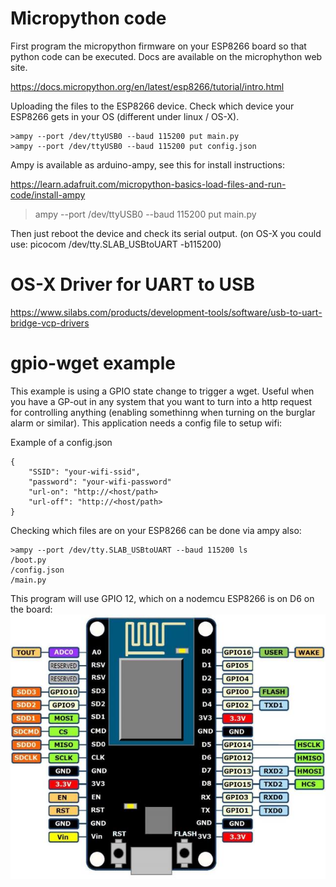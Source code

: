 # Micropython code
First program the micropython firmware on your ESP8266 board so that python code can be executed. Docs are available on the microphython web site.

https://docs.micropython.org/en/latest/esp8266/tutorial/intro.html

Uploading the files to the ESP8266 device. Check which device your ESP8266 gets in your OS (different under linux / OS-X).

    >ampy --port /dev/ttyUSB0 --baud 115200 put main.py
    >ampy --port /dev/ttyUSB0 --baud 115200 put config.json

Ampy is available as arduino-ampy, see this for install instructions:

https://learn.adafruit.com/micropython-basics-load-files-and-run-code/install-ampy

>ampy --port /dev/ttyUSB0 --baud 115200 put main.py

Then just reboot the device and check its serial output. 
(on OS-X you could use: picocom /dev/tty.SLAB_USBtoUART -b115200)

# OS-X Driver for UART to USB
https://www.silabs.com/products/development-tools/software/usb-to-uart-bridge-vcp-drivers


# gpio-wget example
This example is using a GPIO state change to trigger a wget. Useful when you have a GP-out in any system that you want to turn into a http request for controlling anything (enabling somethinng when turning on the burglar alarm or similar). This application needs a config file to setup wifi: 

Example of a config.json

    {
        "SSID": "your-wifi-ssid",
        "password": "your-wifi-password"
        "url-on": "http://<host/path>
        "url-off": "http://<host/path>
    }


Checking which files are on your ESP8266 can be done via ampy also:

    >ampy --port /dev/tty.SLAB_USBtoUART --baud 115200 ls
    /boot.py
    /config.json
    /main.py

This program will use GPIO 12, which on a nodemcu ESP8266 is on D6 on the board:
![NodeMCU Board](esp8266-nodemcu-pinouts.jpg)



